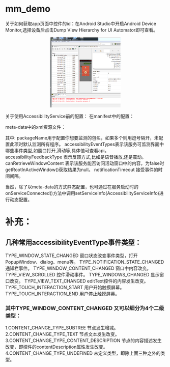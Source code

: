 # mm_demo

关于如何获取app页面中控件的id：在Android Studio中开启Android Device Monitor,选择设备后点击Dump View Hierarchy for UI Automator即可查看。
<p align="center">
  <img src="app\src\main\assets\20170313214108128.png" width="220" height="220" alt="Banner" />
</p>

关于使用AccessibilityService前的配置：
在manifest中的配置：
<p align="center">
<uses-permission android:name="android.permission.BIND_ACCESSIBILITY_SERVICE" />

<service
    android:enabled="true"
    android:exported="true"
    android:label="@string/app_name"
    android:name=".AutoService"
    android:permission="android.permission.BIND_ACCESSIBILITY_SERVICE">
    <intent-filter>
        <action android:name="android.accessibilityservice.AccessibilityService"/>
    </intent-filter>
    <meta-data
        android:name="android.accessibilityservice"
        android:resource="@xml/envelope_service_config"/>
</service>
</p>

meta-data中的xml资源文件：
<p align="center">
<accessibility-service xmlns:android="http://schemas.android.com/apk/res/android"
    android:accessibilityEventTypes="typeNotificationStateChanged|typeWindowStateChanged|typeWindowContentChanged"
    android:accessibilityFeedbackType="feedbackGeneric"
    android:accessibilityFlags=""
    android:canRetrieveWindowContent="true"
    android:description="@string/app_name"
    android:notificationTimeout="100"
    android:packageNames="com.tencent.mm,com.huawei.android.launcher" />
</p>

其中:
packageName用于配置你想要监测的包名，如果多个则用逗号隔开，未配置此项时默认监测所有程序。
accessibilityEventTypes表示该服务可监测界面中哪些事件类型,如窗口打开,滑动等,具体值可查看api。
accessibilityFeedbackType 表示反馈方式,比如是语音播放,还是震动。
canRetrieveWindowContent 表示该服务能否访问活动窗口中的内容，为false时getRootInActiveWindow()获取结果为null。
notificationTimeout 接受事件的时间间隔。

当然，除了以meta-data的方式静态配置，也可通过在服务启动时的onServiceConnected()方法中调用setServiceInfo(AccessibilityServiceInfo)进行动态配置。

# 补充：
## 几种常用accessibilityEventType事件类型：
TYPE_WINDOW_STATE_CHANGED	窗口状态改变事件类型，打开PopupWindow、dialog、menu等。
TYPE_NOTIFICATION_STATE_CHANGED		通知栏事件。
TYPE_WINDOW_CONTENT_CHANGED		窗口中内容改变。
TYPE_VIEW_SCROLLED		控件滑动事件。
TYPE_WINDOWS_CHANGED		显示窗口改变。
TYPE_VIEW_TEXT_CHANGED		editText控件的内容发生改变。
TYPE_TOUCH_INTERACTION_START		用户开始触摸屏幕。
TYPE_TOUCH_INTERACTION_END		用户停止触摸屏幕。
### 其中TYPE_WINDOW_CONTENT_CHANGED	又可以细分为4个二级类型：	
1.CONTENT_CHANGE_TYPE_SUBTREE	节点发生增减。
2.CONTENT_CHANGE_TYPE_TEXT	节点文本发生改变。
3.CONTENT_CHANGE_TYPE_CONTENT_DESCRIPTION		节点的内容描述发生改变，即控件的contentDescription属性发生改变。
4.CONTENT_CHANGE_TYPE_UNDEFINED	未定义类型，即除上面三种之外的类型。
